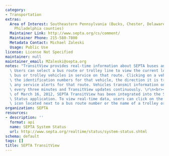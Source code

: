 ```yaml
---
category:
- Transportation
extras:
  Area of Interest: Southeastern Pennsylvania (Bucks, Chester, Delaware, Montgomery,
    Philadelphia counties)
  Maintainer Link: http://www.septa.org/cs/comment/
  Maintainer Phone: 215-580-7800
  Metadata Contact: Michael Zaleski
  Usage: Public Use
license: License Not Specified
maintainer: null
maintainer_email: MZaleski@septa.org
notes: "TransitView provides real-time information about SEPTA buses and trolleys.\
  \ Users can select a bus route or trolley line to view the current location of the\
  \ bus or trolley vehicles in service on that route. Clicking on a vehicle displays\
  \ the identification numbers for that vehicle, the direction it is traveling, and\
  \ any service alerts for that route. Vehicles transmit information on their locations\
  \ every three minutes and TransitView updates continuously. \r\n<br></br>\r\nAs\
  \ of March 16, 2012, SEPTA TransitView has been integrated into the SEPTA System\
  \ Status application. To view real-time data, users can click on the TransitView\
  \ icon located next to a bus route number or the name of a trolley or train line."
organization: SEPTA
resources:
- description: ''
  format: api
  name: SEPTA System Status
  url: http://www.septa.org/realtime/status/system-status.shtml
schema: default
tags: []
title: SEPTA TransitView
---
```

